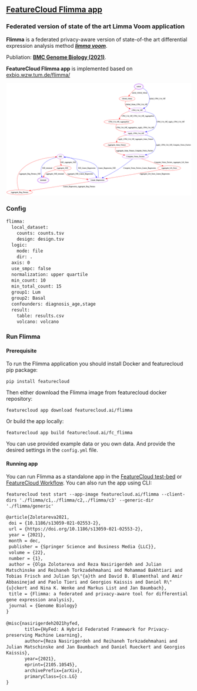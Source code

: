 ## [FeatureCloud Flimma app](https://featurecloud.ai/app/flimma)
### Federated version of state of the art Limma Voom application
<p><b>Flimma</b> is a federated privacy-aware version of state-of-the art differential expression analysis method <a href="https://bioconductor.org/packages/release/bioc/html/limma.html"><i><b>limma voom</b></i></a>.</p> 
   <p>Publiation: <a href="https://genomebiology.biomedcentral.com/articles/10.1186/s13059-021-02553-2"<i><b> BMC Genome Biology (2021)</b></i></a>.</p> 
   
   <p><b>FeatureCloud Flimma app</b> is implemented based on <a href="https://exbio.wzw.tum.de/flimma/"<i>exbio.wzw.tum.de/flimma/</i></a></p> 

![state diagram](data/images/state_diagram.png)

### Config

```angular2html
flimma:
  local_dataset:
    counts: counts.tsv
    design: design.tsv
  logic:
    mode: file
    dir: .
  axis: 0
  use_smpc: false
  normalization: upper quartile
  min_count: 10
  min_total_count: 15
  group1: Lum
  group2: Basal
  confounders: diagnosis_age,stage
  result:
    table: results.csv
    volcano: volcano
```

### Run Flimma
#### Prerequisite
To run the Flimma application you should install Docker and featurecloud pip package:
```shell 
pip install featurecloud
```
Then either download the Flimma image from featurecloud docker repository:
```shell
featurecloud app download featurecloud.ai/flimma 
```
Or build the app locally:
```shell
featurecloud app build featurecloud.ai/fc_flimma 
```
You can use provided example data or you own data. And provide the desired settings in the `config.yml` file.
#### Running app
You can run Flimma as a standalone app in the [FeatureCloud test-bed](https://featurecloud.ai/development/test) or [FeatureCloud Workflow](https://featurecloud.ai/projects). You can also run the app using CLI:
```shell
featurecloud test start --app-image featurecloud.ai/flimma --client-dirs './flimma/c1,./flimma/c2,./flimma/c3' --generic-dir './flimma/generic'
```
```angular2html
@article{Zolotareva2021,
 doi = {10.1186/s13059-021-02553-2},
 url = {https://doi.org/10.1186/s13059-021-02553-2},
 year = {2021},
 month = dec,
 publisher = {Springer Science and Business Media {LLC}},
 volume = {22},
 number = {1},
 author = {Olga Zolotareva and Reza Nasirigerdeh and Julian Matschinske and Reihaneh Torkzadehmahani and Mohammad Bakhtiari and Tobias Frisch and Julian Sp\"{a}th and David B. Blumenthal and Amir Abbasinejad and Paolo Tieri and Georgios Kaissis and Daniel R\"{u}ckert and Nina K. Wenke and Markus List and Jan Baumbach},
 title = {Flimma: a federated and privacy-aware tool for differential gene expression analysis},
 journal = {Genome Biology}
}
  
@misc{nasirigerdeh2021hyfed,
       title={HyFed: A Hybrid Federated Framework for Privacy-preserving Machine Learning},
       author={Reza Nasirigerdeh and Reihaneh Torkzadehmahani and Julian Matschinske and Jan Baumbach and Daniel Rueckert and Georgios Kaissis},
       year={2021},
       eprint={2105.10545},
       archivePrefix={arXiv},
       primaryClass={cs.LG}
}
```
